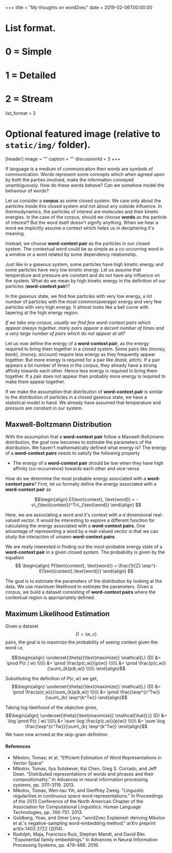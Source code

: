 +++
title = "My thoughts on word2vec"
date = 2019-02-06T00:00:00

# List format.
#   0 = Simple
#   1 = Detailed
#   2 = Stream
list_format = 2

# Optional featured image (relative to `static/img/` folder).
[header]
image = ""
caption = ""
discussionId = 3
+++

If language is a medium of communication then words are symbols of communication. Words represent some concepts which when agreed upon by both the parties involved, make the information conveyed unambiguously. How do these words behave? Can we somehow model the behaviour of words?

Let us consider a **corpus** as some closed system. We care only about the particles inside this closed system and not about any outside influence. In thermodynamics, the particles of interest are molecules and their kinetic energies. In the case of the corpus, should we choose **words** as the particle of interest? But the word itself doesn&#39;t signify anything. When we hear a word we implicitly assume a context which helps us in deciphering it&#39;s meaning. 

Instead, we choose **word-context pair** as the particles in our closed system. The contextual word could be as simple as a co-occurring word in a window or a word related by some dependency relationship.

Just like in a gaseous system, some particles have high kinetic energy and some particles have very low kinetic energy. Let us assume that temperature and pressure are constant and do not have any influence on the system. What do we mean by high kinetic energy in the definition of our particles (**word-context pair**)? 

In the gaseous state, we find few particles with very low energy, a lot number of particles with the most common(average) energy and very few particles with very high energy. It almost looks like a bell curve with tapering at the high energy region. 

*If we take any corpus, usually we find few word-context pairs which appear always together, many pairs appear a decent number of times and a very large number of pairs which do not appear at all?*

Let us now define the energy of a **word-context pair**, as the energy required to bring them together in a closed system. Some pairs like *(money, bank)*, *(money, account)* require less energy as they frequently appear together. But more energy is required for a pair like *(bank, pitch)*. If a pair appears a lot number of times in the corpus, they already have a strong affinity towards each other. Hence less energy is required to  bring them together. If a pair does not appear then probably more energy is required to make them appear together. 

If we make the assumption that distribution of **word-context pair** is similar to the distribution of particles in a closed gaseous state, we have a statistical model in hand. We already have assumed that temperature and pressure are constant in our system. 

## Maxwell-Boltzmann Distribution

With the assumption that a **word-context pair** follow a Maxwell-Boltzmann distribution, the goal now becomes to estimate the parameters of the distribution. We haven&#39;t mathematically defined what energy is? The energy of a **word-context pairs** needs to satisfy the following property 

* The energy of a **word-context pair** should be low when they have high affinity (co-occurrence) towards each other and vice-versa

How do we determine the most probable energy associated with a **word-context pairs**? First, let us formally define the energy associated with a **word-context pair** as

$$\begin{align}
E(\text{context}, \text{word}) = - v\_{\text{context}}^Tv\_{\text{word}}
\end{align} $$

Here, we are associating a word and it&#39;s context with a $d$ dimensional real-valued vector. It would be interesting to explore a different function for calculating the energy associated with a **word-context pairs**. One advantage of representing a word by a real-valued vector is that we can study the interaction of unseen **word-context pairs**.

We are really interested in finding out the most-probable energy state of a **word-context pair** in a given closed system. The probability is given by the equation
$$ \begin{align}
        P(\text{context}, \text{word}) = \frac{1}{Z} \exp^{-
        E(\text{context},\text{word})}
        \end{align}
$$

The goal is to estimate the parameters of the distribution by looking at the data. We use maximum likelihood to estimate the parameters. Given a corpus, we build a dataset consisting of **word-context pairs** where the contextual region is appropriately defined.

## Maximum Likelihood Estimation
Given a dataset $$ D= (w,c)$$ pairs, the goal is to maximize the probability of seeing context given the word *i.e,*

$$\begin{align}
\underset{\theta}{\text{maximize}} \mathcal{L} (D) &= \prod P(c | w) \\\\\\
&= \prod \frac{p(c,w)}{p(w)} \\\\\\
&= \prod \frac{p(c,w)}{\sum\_{k}p(k,w)} \\\\\\
\end{align}$$

Substituting the definition of $P(c,w)$ we get,
$$\begin{align}
\underset{\theta}{\text{maximize}} \mathcal{L} (D) &= \prod \frac{p(c,w)}{\sum_{k}p(k,w)} \\\\\\
&= \prod \frac{\exp^{c^Tw}}{\sum\_{k} \exp^{k^Tw}}
\end{align}$$

Taking log-likelihood of the objective gives,
$$\begin{align}
\underset{\theta}{\text{maximize}} \mathcal{\hat{L}} (D) &= \log \prod P(c
| w)
\\\\\\
&= \sum \log \frac{p(c,w)}{p(w)} \\\\\\
&= \sum \log \frac{\exp^{c^Tw}}{\sum\_{k} \exp^{k^Tw}}
\end{align}$$
We have now arrived at the skip-gram definition.

#### References

* Mikolov, Tomas; et al. "Efficient Estimation of Word Representations in Vector Space"
* Mikolov, Tomas, Ilya Sutskever, Kai Chen, Greg S. Corrado, and Jeff Dean. "Distributed representations of words and phrases and their compositionality." In Advances in neural information processing systems, pp. 3111-3119. 2013.
* Mikolov, Tomas, Wen-tau Yih, and Geoffrey Zweig. "Linguistic regularities in continuous space word representations." In Proceedings of the 2013 Conference of the North American Chapter of the Association for Computational Linguistics: Human Language Technologies, pp. 746-751. 2013.
* Goldberg, Yoav, and Omer Levy. "word2vec Explained: deriving Mikolov et al.'s negative-sampling word-embedding method." arXiv preprint arXiv:1402.3722 (2014).
* Rudolph, Maja, Francisco Ruiz, Stephan Mandt, and David Blei. "Exponential family embeddings." In Advances in Neural Information Processing Systems, pp. 478-486. 2016.
